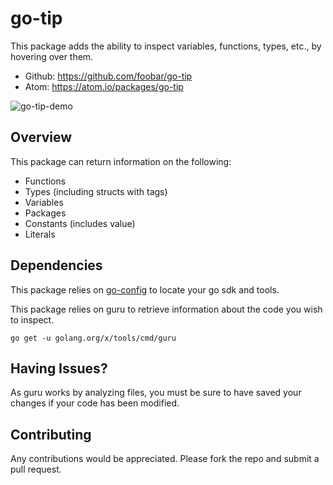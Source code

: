 # go-tip
This package adds the ability to inspect variables, functions, types, etc., by hovering over them.
* Github: https://github.com/foobar/go-tip
* Atom: https://atom.io/packages/go-tip

![go-tip-demo](https://cloud.githubusercontent.com/assets/957896/21336934/ee03e48a-c636-11e6-9652-6a63dd34db11.gif)

## Overview
This package can return information on the following:
* Functions
* Types (including structs with tags)
* Variables
* Packages
* Constants (includes value)
* Literals

## Dependencies
This package relies on <a href="https://atom.io/packages/go-config" target="_blank">go-config</a> to locate your go sdk and tools.

This package relies on guru to retrieve information about the code you wish to inspect.

```go get -u golang.org/x/tools/cmd/guru```

## Having Issues?
As guru works by analyzing files, you must be sure to have saved your changes if your code has been modified.

## Contributing
Any contributions would be appreciated. Please fork the repo and submit a pull request.
